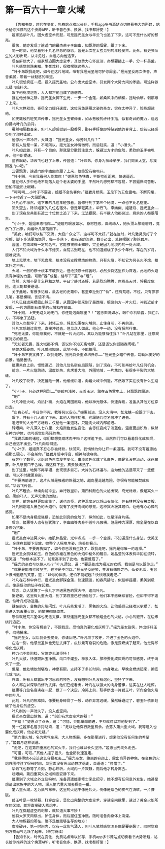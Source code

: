 # 第一百六十一章 火域
        【告知书友，时代在变化，免费站点难以长存，手机app多书源站点切换看书大势所趋，站长给你推荐的这个换源APP，听书音色多、换源、找书都好使！】
       姬家追杀叶凡，因大虚空术而起，可是摇光圣女与华云飞也追了下来，这可不是什么好的预兆。
       很快，他亦发现了逍遥门的最杰弟子李幽幽，如飘渺的烟雾，跟了下来。
       同一时间，他又看到十几名熟悉的身影，皆是上次在太玄见到的年轻英杰。此外，有更多陌生的人影出现，从未见过，自远方向他追来。
       现在麻烦大了，姬家想追回大虚空术，其他势力心怀叵测，亦想要插上一手，分一杯美羹。
       叶凡感觉前路未知，生死难料，很难摆脱这些人。
       “叶小弟跟我走吧，如今在这片地域，唯有我摇光圣地可护你周全。”摇光圣女再次传音，声音柔腻，带着一丝魅惑的味道。
       叶凡很想疯狂一把，投入摇光圣地，公布出大虚空术，引发两个大势力间的矛盾，可这样做无疑飞蛾扑火。
       眼下他处境堪危，人人都将他当成了唐僧肉。
       就在他分神之际，摇光圣女脚下生光，一步一个金莲，如柔风中的细柳，摇动仙躯，刹那跟了上来。
       叶凡大睁双目，奋尽全力提升速度，这位沉鱼落雁之姿的圣女，实在太神异了，险些超越他。
       如天籁般的轻笑声传来，摇光圣女玉臂伸出，如水葱般的纤纤手指，似有奇异的魔力，远远的拂向叶凡的后背。
       虽然相隔数百米，但叶凡却感觉到一股香风，那只手好像即将贴到他的脊背上，仿若已经感受到了那种柔软。
       他惊出一声冷汗，大喊道：“摇光圣女，你芳龄几许？”
       所有人皆是一呆，不明所以，摇光圣女神情微愕，而后轻笑，道：“小滑头。”
       叶凡如此做，只有一个目的，那就是分散其注意力，躲避过方才的危险，柔软的玉手被甩开，他不断提速。
       蓝衣飘动，华云飞也赶了上来，传音道：“叶师弟，你身为拙峰弟子，我们同出太玄，与我回返门中吧。”
       云雾飘渺，逍遥门的李幽幽也跟了上来，始终没有被甩开。
       “叶小贼，今日我看何人能救你！”姬惠脸色铁青，不断拉近距离，快速逼近。
       落在何人手中也绝不能落入这个老太婆的手里，不然叶凡想死都不容易，不尝遍世间苦刑，恐怕不能闭上眼睛。
       “呵呵呵……小叶子不要逃，姐姐不会伤害你。”姬碧月娇笑，玉足下的五色雷电，不断闪耀，一下子拉近了一大段距离。
       叶凡心中凛然，追下来的几位年轻强者，皆修行到了第三个秘境，一点也不比名宿差。
       回头望去，除却姬家的几位名宿外，皆是年轻英杰，华云飞、李幽幽、姬碧月、摇光圣女……
       到了现在总共能有近二十位修士追了下来，无法摆脱，有半数人他都见过，剩余的人都很陌生。
       “小叶子，姐姐来疼惜你……”姬碧月眼波如水，身材性感，曲线动人，她头顶上那轮碧月，竟然飞了出来，向着叶凡罩落而下。
       “美女，咱们可以私下交流，大庭广众之下，这样可不太好。”就在这时，叶凡激灵灵打了个冷颤，脚下步法更加诡异，每一步落下，都有道韵流转，数步迈出，总算摆脱了那轮碧月。
       晋国，在南域有一定的名气，它能够被修士知晓，完全是因为地境内的一处火域。
       人们不知火域为什么永不熄灭，自荒古到现在，也不知道燃烧了多少个年代，存在的岁月，很难说清。
       地上无草木，地下无岩浆，根本没有支撑燃烧的物质，只有火焰，不知它为何长久不熄，根本扑之不灭。
       火域，一般的修士根本不敢靠近，但绝顶修士炼器时，必然会将这里作为首选，此地的火焰具有神秘的力量，可助“器”成型，烙印下“道”与“理”。
       当然，火域不是什么祥和之地，平日宁静时还好，若是烈焰腾腾，席卷高天时，将极度危险，连大能都要避退。
       关于此地，有很多记载，最古老的史籍中，甚至牵扯到了“仙”，还有荒塔。不过，只有寥寥几笔，甚是模糊，言语不清。
       叶凡已经远离栖霞山脉三千里，从晋国中部来到了最西端，眼见前方一片火红，冲到近前才发现，一片方圆能有百里的火域挡在前面。
       “叶小贼，上天无路入地无门，你还能逃向哪里？！”姬惠面沉如水，眼中杀机毕露，挡在后方，不再急于追赶。
       其他人也都停了下来，封堵三方，将其包围在火域前，止住身形，不再前进。
       叶凡本想越过高空，直接冲过去，但见众人如此，他心中一动，没有贸然行事。
       “死老太婆，你能奈我何，不就是一片火焰吗，真以为能够挡住我？”叶凡站在那里，注意观察对方的反应。
       “无知者无畏，连火域都不惧，该说你不知天高地厚，还是该说你孤陋寡闻呢。”
       见她这幅姿态，叶凡瞬间知晓，此地不善，不能擅闯。
       “叶小弟不要犹豫了，跟我走吧，摇光将会重点培养你……”摇光圣女暗中传音，勾勒出美好的前景，循循善诱。
       姬惠亲自上前，慢慢逼近，其他几位名宿在后跟随，到了现在，不可能再给叶凡任何机会。
       前方，一片火焰跳动，温度炽热，炙烤着大地，外围地域，一片焦灼，有很多干裂的大地缝。
       叶凡咬了咬牙，决定冒险一搏，他缓缓后退，向着火域中倒退，不然眼下实在没有什么生路了。
       “小叶子，何必这样刚烈……”姬碧月浅笑，赤着玉足，踏在五色雷电上，轻飘飘的跟进。
       “刷”
       叶凡冲进火域，灼热扑面，火焰在周围燃烧，他以神光蔽体，快速奔跑，准备从其他方位穿出去。
       “白费心机，今日你不死，我等何以安心。”姬惠前进，没入火海中，如鬼魅一般跟了下去。
       眼下，共有十几人追了下来，其他人稍作犹豫，也跟随几位名宿冲了进去。
       追进来的人分三方堵截，仅给他一条道路，只能向火域内部前进。
       转眼间，叶凡深入七八里，火焰颜色发生变化，由赤红变成了淡蓝色，温度更加炽热，纵然有神力护体，也可感觉到阵阵灼热。
       “我说后面的诸位，你们都想变成烤肉干吗？这样追下去，纵然你们可以看着我化成灰烬，自己也逃不出去。”叶凡向后喊道。
       “小叶子，姐姐真不忍心你被烤熟，快回来，我悄悄为你让开一条道路，我可不没有姬惠姑祖那么狠心，不会杀你。”姬碧月暗中传音，眼神勾魂夺魄。
       有奔行了数里，火焰颜色再次发生变化，由淡蓝色化成了乳白色，像是乳液在流动，迷迷蒙蒙，叶凡感觉口干舌燥，再这样下去，真要被烤熟了。
       到了这里，地势不再平坦，出现很多巨石，大片的石林遍布，这为他的逃遁带来了一些便捷，可以不时藏匿身形。
       “不要再前进了，这片火域是强者的炼器之地，越向里走越危险，你很有可能被焚成灰烬。”华云飞传音。
       叶凡不理会，继续向前冲去，奔行数里后，第四种颜色的火焰出现，乌光烁烁，像是冥火一般，黑的吓人，无声无息的燃烧。
       同样，前方石林更加密集了，说也奇怪，这种温度足以将山石熔化，但石林并没有被焚毁。
       叶凡刚刚踏入黑色的火焰中，就有了皮开肉绽的感觉，这种冥火极其可怕，让他有心心悸的感觉。
       如果不是肉身极度强横，恐怕此刻真的危险了，纵然如此，也是浑身灼痛。
       后方，姬惠等人也有些犹豫了，李幽幽等肉身不若叶凡强横，但是神力深厚，完全是在以自身修为抗衡。
       “刷”
       摇光圣女冲进冥火中，她肌体晶莹，光华点点，一步一个金莲，不知道是什么身法，优美无比，金莲在其脚下绽放，她整个人摇曳生姿，绝美到极点。
       “叶小弟，不要再执拗了，如今你已没有生路了，跟我走吧，摇光是你唯一的选择。”
       摇光圣女肌体如玉，白色的衣裙在黑色的火焰中格外的醒目，她晶莹的体表有华韵在流转，轻笑道：“你根本逃不了，前辈高手到了此地，也要蹙眉了。”
       “摇光的圣女可以嫁人吗？”叶凡调侃，道：“要是能成为摇光的女婿，我倒是可以跟你走。”
       “你要是能够打败圣主，也不是不可以。”摇光圣女轻笑，并没有恼怒之色，仙姿无垢，玉容上漾出魅惑的笑意，道：“以你的体质，还怕不能崛起？快快跟我走吧。”
       叶凡在石林中奔行，摇光圣女脚踩金莲，快速跟进，如春风拂动，似细柳摇摆，柔美到极点，像是瑶池的仙子在起舞。
       后方，众人犹豫了一会儿才冲进黑色的冥火中，追向叶凡。
       据记载，这里有九重火焰，到了第四重已经很危险了，他们本不愿继续冒险，但却不得不追赶，怕叶凡成功逃遁。
       就在前方，金色的火焰闪烁，叶凡有些发毛了，黑色的火焰，让他感觉已经难以承受了，如果进入第五重火焰，他怕被彻底烧焦。
       恐怕就是荒古圣体也无法支撑，果然连摇光圣女都不触碰金色的火焰，小心的避开，在边缘绕行追赶。
       “叶小弟，你没有机会了，不跟我走，恐怕真的要化成灰烬了。”摇光圣女甜笑，伸出纤纤玉手，向他拂来。
       “摇光圣女，以后我会去提亲，你请回吧。”叶凡咬了咬牙，冲进了金色的火焰中。
       在这一刻，他感觉圣体也无法支撑了，皮肤竟有崩裂的危险，像是要燃烧了起来，他觉得即将化成灰烬。
       神力也不能阻挡，宝体亦无法坚持！
       叶凡大骇，快速取出玉净瓶，向口中灌去，神泉入体，那种要化成灰烬的可怕感觉，终于消失了一些。
       但是，他处境依然堪危，神泉有限，支持不了多长时间，肉身难支，早晚会燃烧起来，彻底化成飞灰。
       外面，所有人都露出不可思议的神色，没有想到叶凡没有熔化，坚持了下来。
       众人都在以深厚的修为支撑，他们已经看出，叶凡在以强大的肉身苦撑，这实在让人吃惊。
       姬惠等几位名宿凑在一起，做了一个决定，冷笑上前，联手祭出一片碧玉叶，斩向金色火焰中的叶凡。
       此刻，叶凡灼热难挡，像要粉身碎骨了一般，动作非常迟缓，虽然躲避过了，碧玉叶依旧划破了他身边的虚空。
       叶凡刷的一声消失了，没入虚空间。
       摇光圣女露出惊色，道：“刻印有大虚空术的器！”
       “不错！”姬惠点了点头，道：“可惜，只能单向前进，不然就可以将他捉到了。”
       另一位姬家名宿手捋胡须，道：“足以让他穿行数里有余，会落入第六重火域，我等进入也要化成灰烬，他必死无疑。”
       “第六重火域，名为紫气东来，大人物炼器，多在那里进行，想来他没有任何生的希望了。”姬碧月这样说道。
       “走吧，在这第四重黑色的冥火中，我们也难以长久坚持。”姬惠当先向外走去。
       “可惜，可叹。”其他人摇了摇头，也全都快速退走。
       “我觉得他不应该这么容易死去……”摇光圣女，绝丽的容颜上，露出奇异的神色，在金色的火焰外围停驻了很长时间，见里面没有传出动静才退走，自语道：“可惜了。”
       华云飞也静等了片刻，静心聆听，火域内一片寂静，而后他才转身离去。
       眨眼间，第四重冥火之域彻底安静下来。
       姬惠到了火域之外立刻吩咐，准备调遣姬家修士来此把守，她不想有任何意外发生，她甚至想请出家族中的大人物，深入第六重火域去探查一番。
       第六重火域，名为紫气东来，这里的火焰不像是烈火，倒像是紫色的雾气在流转，一片朦胧。
       碧玉叶是一枚禁器，打穿虚空，显化出完整的大虚空术，穿越空间数里，越过了黄金火焰所在的区域，即将直接破入紫焰中。
       叶凡在穿越虚空的刹那，就知道大事不妙！
       他将大罗天网祭出，护住身体，而后握住玉净瓶，随时准备向身体上浇灌。
       大人物炼器的所在，绝不是他能够生存的地方！
       虚空破开，第一时间内，仅有一丝紫气涌入，但叶凡依然感觉浑身像是要崩裂了，同时觉察到万物母气活跃了起来。（未完待续）
       【告知书友，时代在变化，免费站点难以长存，手机app多书源站点切换看书大势所趋，站长给你推荐的这个换源APP，听书音色多、换源、找书都好使！】